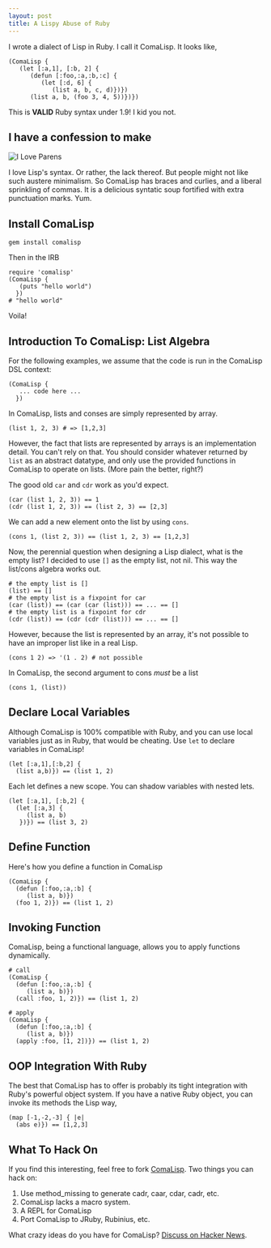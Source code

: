 ```yaml
---
layout: post
title: A Lispy Abuse of Ruby
---
```


I wrote a dialect of Lisp in Ruby. I call it ComaLisp. It looks like,

    (ComaLisp {
       (let [:a,1], [:b, 2] {
          (defun [:foo,:a,:b,:c] {
             (let [:d, 6] {
                (list a, b, c, d)})})
          (list a, b, (foo 3, 4, 5))})})

This is __VALID__ Ruby syntax under 1.9! I kid you not.

## I have a confession to make

![I Love Parens](http://p.twimg.com/AYrd9DACAAIBr7F.png)

I love Lisp's syntax. Or rather, the lack thereof. But people might not like
such austere minimalism. So ComaLisp has braces and curlies, and a liberal
sprinkling of commas. It is a delicious syntatic soup fortified with extra
punctuation marks. Yum.

## Install ComaLisp

    gem install comalisp

Then in the IRB

    require 'comalisp'
    (ComaLisp {
       (puts "hello world")
      })
    # "hello world"

Voila!

## Introduction To ComaLisp: List Algebra

For the following examples, we assume that the code is run in the ComaLisp
DSL context:

    (ComaLisp {
       ... code here ...
      })

In ComaLisp, lists and conses are simply represented by array.

    (list 1, 2, 3) # => [1,2,3]

However, the fact that lists are represented by arrays is an implementation
detail. You can't rely on that. You should consider whatever returned by `list`
as an abstract datatype, and only use the provided functions in ComaLisp to
operate on lists. (More pain the better, right?)

The good old `car` and `cdr` work as you'd expect.

    (car (list 1, 2, 3)) == 1
    (cdr (list 1, 2, 3)) == (list 2, 3) == [2,3]

We can add a new element onto the list by using `cons`.

    (cons 1, (list 2, 3)) == (list 1, 2, 3) == [1,2,3]

Now, the perennial question when designing a Lisp dialect, what is the empty
list? I decided to use `[]` as the empty list, not nil. This way the list/cons
algebra works out.

    # the empty list is []
    (list) == []
    # the empty list is a fixpoint for car
    (car (list)) == (car (car (list))) == ... == []
    # the empty list is a fixpoint for cdr
    (cdr (list)) == (cdr (cdr (list))) == ... == []

However, because the list is represented by an array, it's not possible to have
an improper list like in a real Lisp.

    (cons 1 2) => '(1 . 2) # not possible

In ComaLisp, the second argument to cons _must_ be a list

    (cons 1, (list))

## Declare Local Variables

Although ComaLisp is 100% compatible with Ruby, and you can use local variables
just as in Ruby, that would be cheating. Use `let` to declare variables in
ComaLisp!

    (let [:a,1],[:b,2] {
      (list a,b)}) == (list 1, 2)

Each let defines a new scope. You can shadow variables with nested lets.

    (let [:a,1], [:b,2] {
      (let [:a,3] {
         (list a, b)
       })}) == (list 3, 2)

## Define Function

Here's how you define a function in ComaLisp

    (ComaLisp {
      (defun [:foo,:a,:b] {
         (list a, b)})
      (foo 1, 2)}) == (list 1, 2)

## Invoking Function

ComaLisp, being a functional language, allows you to apply functions
dynamically.

    # call
    (ComaLisp {
      (defun [:foo,:a,:b] {
         (list a, b)})
      (call :foo, 1, 2)}) == (list 1, 2)
      
    # apply
    (ComaLisp {
      (defun [:foo,:a,:b] {
         (list a, b)})
      (apply :foo, [1, 2])}) == (list 1, 2)

## OOP Integration With Ruby

The best that ComaLisp has to offer is probably its tight integration with
Ruby's powerful object system. If you have a native Ruby object, you can invoke
its methods the Lisp way,

    (map [-1,-2,-3] { |e|
      (abs e)}) == [1,2,3]

## What To Hack On

If you find this interesting, feel free to fork [ComaLisp](https://github.com/hayeah/ComaLisp). Two things you can hack on:

1. Use method_missing to generate cadr, caar, cdar, cadr, etc.
2. ComaLisp lacks a macro system.
3. A REPL for ComaLisp
4. Port ComaLisp to JRuby, Rubinius, etc.

What crazy ideas do you have for ComaLisp? [Discuss on Hacker News](http://news.ycombinator.com/item?id=2966859).